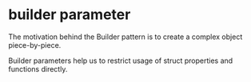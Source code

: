 # builder parameter

The motivation behind the Builder pattern is to create a complex object piece-by-piece.

Builder parameters help us to restrict usage of struct properties and functions directly.